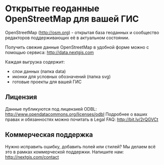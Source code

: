 Открытые геоданные OpenStreetMap для вашей ГИС
==============================================

OpenStreetMap (http://osm.org) - открытая база геоданных и сообщество редакторов поддерживающих её в актуальном состоянии.

Получить свежие данные OpenStreetMap в удобной форме можно с помощью сервиса: http://data.nextgis.com

Каждая выгрузка содержит:
- слои данных (папка data)
- иконки для условных обозначений (папка svg)
- готовые проекты для вашей ГИС

## Лицензия

Данные публикуются под лицензией ODBL: http://www.opendatacommons.org/licenses/odbl
Подробнее о ваших правах и обязанностях можно почитать в Legal FAQ: http://bit.ly/2rQGVCt 

## Коммерческая поддержка

Нужно исправить ошибку, добавить полей или стилей? Мы делаем всё это в рамках коммерческой поддержки. Напишите нам: http://nextgis.com/contact
